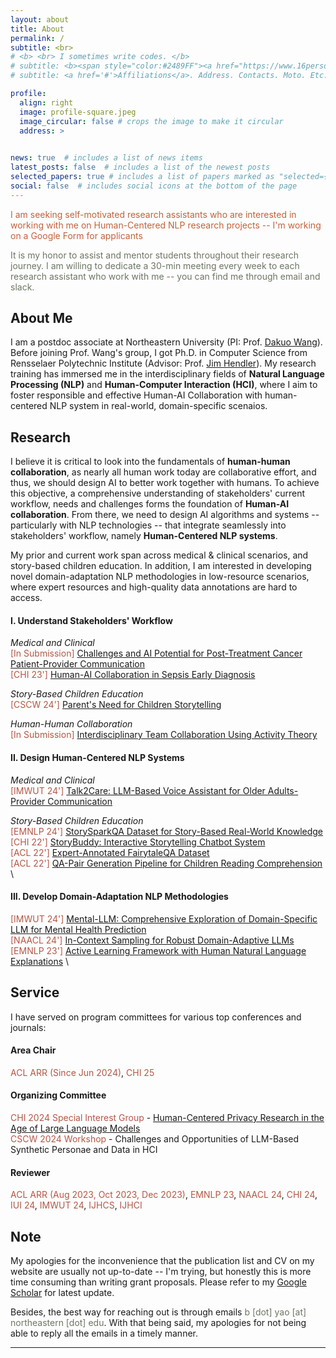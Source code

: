 ```yaml
---
layout: about
title: About
permalink: /
subtitle: <br>
# <b> <br> I sometimes write codes. </b>
# subtitle: <b><span style="color:#2489FF"><a href="https://www.16personalities.com/intj-personality">INTJ</a></span> <br> I sometimes write codes. </b>
# subtitle: <a href='#'>Affiliations</a>. Address. Contacts. Moto. Etc.

profile:
  align: right
  image: profile-square.jpeg
  image_circular: false # crops the image to make it circular
  address: >
    

news: true  # includes a list of news items
latest_posts: false  # includes a list of the newest posts
selected_papers: true # includes a list of papers marked as "selected={true}"
social: false  # includes social icons at the bottom of the page
---
```



<span style="color:#c2613e">I am seeking self-motivated research assistants who are interested in working with me on Human-Centered NLP research projects -- I'm working on a Google Form for applicants </span>

<span style="color:#6c7663">It is my honor to assist and mentor students throughout their research journey. I am willing to dedicate a 30-min meeting every week to each research assistant who work with me -- you can find me through email and slack.</span>

## About Me

I am a postdoc associate at Northeastern University (PI: Prof. [Dakuo Wang](https://www.dakuowang.com/)).
Before joining Prof. Wang's group, I got Ph.D. in Computer Science from Rensselaer Polytechnic Institute (Advisor: Prof. [Jim Hendler](https://en.wikipedia.org/wiki/James_Hendler)). My research training has immersed me in the interdisciplinary fields of **Natural Language Processing (NLP)** and **Human-Computer Interaction (HCI)**, where I aim to foster responsible and effective Human-AI Collaboration with human-centered NLP system in real-world, domain-specific scenaios. 


## Research

I believe it is critical to look into the fundamentals of **human-human collaboration**, as nearly all human work today are collaborative effort, and thus, we should design AI to better work together with humans.
To achieve this objective, a comprehensive understanding of stakeholders' current workflow, needs and challenges forms the foundation of **Human-AI collaboration**. 
From there, we need to design AI algorithms and systems -- particularly with NLP technologies -- that integrate seamlessly into stakeholders' workflow, namely **Human-Centered NLP systems**. 


My prior and current work span across medical & clinical scenarios, and story-based children education.
In addition, I am interested in developing novel domain-adaptation NLP methodologies in low-resource scenarios, where expert resources and high-quality data annotations are hard to access.


#### I. Understand Stakeholders' Workflow

*Medical and Clinical* \
<span style="color:#b45747">[In Submission]</span> [Challenges and AI Potential for Post-Treatment Cancer Patient-Provider Communication](https://arxiv.org/abs/2404.13409) \
<span style="color:#b45747">[CHI 23']</span> [Human-AI Collaboration in Sepsis Early Diagnosis](https://dl.acm.org/doi/full/10.1145/3613904.3642343)



*Story-Based Children Education* \
<span style="color:#b45747">[CSCW 24']</span> [Parent's Need for Children Storytelling](https://arxiv.org/abs/2401.13804) 

*Human-Human Collaboration* \
<span style="color:#b45747">[In Submission]</span> [Interdisciplinary Team Collaboration Using Activity Theory](https://arxiv.org/abs/2410.00174) 

#### II. Design Human-Centered NLP Systems


*Medical and Clinical* \
<span style="color:#b45747">[IMWUT 24']</span> [Talk2Care: LLM-Based Voice Assistant for Older Adults-Provider Communication](https://dl.acm.org/doi/10.1145/3659625) 
<!-- <span style="color:#b45747">[In Submission]</span> LLM-Based Remote Patient Monitoring for Postoperative GI Cancer Care \
<span style="color:#b45747">[In Submission]</span> AI-Based Multi-Modal Remote Patient Monitoring and Risk Prediction for Cancer Treatment-Induced Cardiotoxicity \ -->

*Story-Based Children Education* \
<span style="color:#b45747">[EMNLP 24']</span> [StorySparkQA Dataset for Story-Based Real-World Knowledge](https://arxiv.org/abs/2311.09756) \
<span style="color:#b45747">[CHI 22']</span> [StoryBuddy: Interactive Storytelling Chatbot System](https://dl.acm.org/doi/abs/10.1145/3491102.3517479) \
<span style="color:#b45747">[ACL 22']</span> [Expert-Annotated FairytaleQA Dataset](https://aclanthology.org/2022.acl-long.34/) \
<span style="color:#b45747">[ACL 22']</span> [QA-Pair Generation Pipeline for Children Reading Comprehension](https://aclanthology.org/2022.acl-long.54/) \
<!-- <span style="color:#b45747">[In Submission]</span> Personalized Story Reading and Interaction Powered by LLMs -->

#### III. Develop Domain-Adaptation NLP Methodologies

<span style="color:#b45747">[IMWUT 24']</span> [Mental-LLM: Comprehensive Exploration of Domain-Specific LLM for Mental Health Prediction](https://dl.acm.org/doi/abs/10.1145/3643540) \
<span style="color:#b45747">[NAACL 24']</span> [In-Context Sampling for Robust Domain-Adaptive LLMs](https://aclanthology.org/2024.findings-naacl.115/) \
<span style="color:#b45747">[EMNLP 23']</span> [Active Learning Framework with Human Natural Language Explanations](https://aclanthology.org/2023.findings-emnlp.778/) \
<!-- <span style="color:#b45747">[In Submission]</span> Active Switch For Domain-Adaptive Compact Models and LLMs to Overcome Data Drifts -->




## Service

I have served on program committees for various top conferences and journals: 

#### Area Chair 

<span style="color:#b45747">ACL ARR (Since Jun 2024)</span>,
<span style="color:#b45747">CHI 25</span>

#### Organizing Committee 
<span style="color:#b45747">CHI 2024 Special Interest Group</span> - [Human-Centered Privacy Research in the Age of Large Language Models](https://dl.acm.org/doi/10.1145/3613905.3643983) \
<span style="color:#b45747">CSCW 2024 Workshop</span> - Challenges and Opportunities of LLM-Based Synthetic Personae and Data in HCI

#### Reviewer 
<span style="color:#b45747">ACL ARR (Aug 2023, Oct 2023, Dec 2023)</span>, 
<span style="color:#b45747">EMNLP 23</span>, 
<span style="color:#b45747">NAACL 24</span>, 
<span style="color:#b45747">CHI 24</span>, 
<span style="color:#b45747">IUI 24</span>, 
<span style="color:#b45747">IMWUT 24</span>, 
<span style="color:#b45747">IJHCS</span>,
<span style="color:#b45747">IJHCI</span>



## Note

My apologies for the inconvenience that the publication list and CV on my website are usually not up-to-date -- I'm trying, but honestly this is more time consuming than writing grant proposals. Please refer to my [Google Scholar](https://scholar.google.com/citations?user=hJlsDfAAAAAJ) for latest update. 


Besides, the best way for reaching out is through emails <span style="color:#6c7663">b [dot] yao [at] northeastern [dot] edu</span>. With that being said, my apologies for not being able to reply all the emails in a timely manner. 




***



